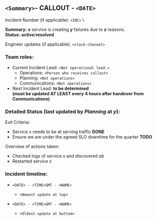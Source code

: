 ## `<Summary>`- CALLOUT - `<DATE>`

Incident Number (if applicable): `<INC>` \

__Summary:__ __*x*__ service is creating __*y*__ failures due to __*z*__ reasons. \
__Status:__ __active__/__resolved__

Engineer updates (if applicable): `<slack-channel>`


### __Team roles:__
* Current Incident Lead: `<Not operational lead.>`
  * Operations: `<Person who receives callout>`
  * Planning: `<Not operations>`
  * Communications: `<Not operations>`
* Next Incident Lead: __to be determined__ \
__(must be updated AT LEAST every 4 hours after handover from Communications)__

### __Detailed Status__ (last updated by __*Planning*__ at __*y*__)__:__

Exit Criteria:

* Service *x* needs to be at serving traffic __DONE__
* Ensure we are under the agreed SLO downtime for the quarter __TODO__

Overview of actions taken:

* Checked logs of service *x* and discovered *ab*
* Restarted service *x*

### __Incident timeline:__

* `<DATE> - <TIME>GMT - <NAME>`
  * `<Newest update at top>`

* `<DATE> - <TIME>GMT - <NAME>`
  * `<Oldest update at bottom>`
